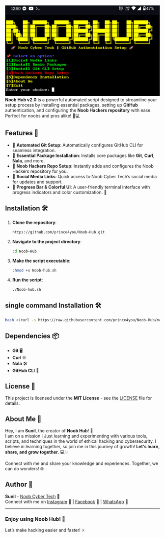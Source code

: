 ![Noob Hub Image](https://github.com/prince4you/Noob-Hub/blob/main/noobhub.jpg)
**Noob Hub v2.0** is a powerful automated script designed to streamline your setup process by installing essential packages, setting up **GitHub** authentication, and configuring the **Noob Hackers repository** with ease. Perfect for noobs and pros alike! 🔧💻

## Features 🌟
- 🔹 **Automated Git Setup**: Automatically configures GitHub CLI for seamless integration.
- 🔹 **Essential Package Installation**: Installs core packages like **Git**, **Curl**, **Nala**, and more.
- 🔹 **Noob Hackers Repo Setup**: Instantly adds and configures the Noob Hackers repository for you. 
- 🔹 **Social Media Links**: Quick access to Noob Cyber Tech’s social media for updates and support.
- 🔹 **Progress Bar & Colorful UI**: A user-friendly terminal interface with progress indicators and color customization. 🎨

## Installation 🛠️

1. **Clone the repository**:

    ```bash
    https://github.com/prince4you/Noob-Hub.git
    ```

2. **Navigate to the project directory**:

    ```bash
    cd Noob-Hub
    ```

3. **Make the script executable**:

    ```bash
    chmod +x Noob-hub.sh
    ```

4. **Run the script**:

    ```bash
    ./Noob-hub.sh
    ```
## single command Installation 🛠️
  
  ```bash
bash <(curl -s https://raw.githubusercontent.com/prince4you/Noob-Hub/main/Noob-hub.sh)
  ```

## Dependencies 📦
- **Git** 🖥️
- **Curl** 🌐
- **Nala** 🛠️
- **GitHub CLI** 🔑

## License 📜
This project is licensed under the **MIT License** - see the [LICENSE](LICENSE) file for details.

## About Me 📝

Hey, I am **Sunil**, the creator of **Noob Hub**! 🚀  
I am on a mission I Just learning and experimenting with various tools, scripts, and techniques in the world of ethical hacking and cybersecurity. I believe in learning together, so join me in this journey of growth! **Let's learn, share, and grow together.** 💻✨

Connect with me and share your knowledge and experiences. Together, we can do wonders! 🌐

## Author 📝
**Sunil** - [Noob Cyber Tech](https://youtube.com/@noobcybertech2024) 🎥  
Connect with me on [Instagram](https://instagram.com/annon_4you) 📸 | [Facebook](https://www.facebook.com/share/1HrTAb9GoH/) 💬 | [WhatsApp](https://chat.whatsapp.com/DQHA1MZ46RYGlyIIOPZR2T) 📲

---

### Enjoy using Noob Hub! 🚀  
Let’s make hacking easier and faster! ⚡
